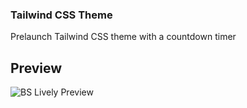 
### Tailwind CSS Theme
Prelaunch Tailwind CSS theme with a countdown timer
 
 ## Preview
![BS Lively Preview](https://www.fyrestrap.com/assets/img/screenshot/launch.png)
